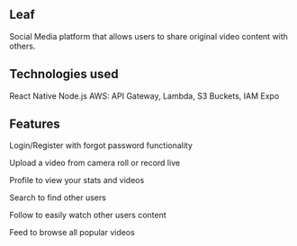 ## Leaf
Social Media platform that allows users to share original video content with others. 

## Technologies used
React Native
Node.js
AWS: API Gateway, Lambda, S3 Buckets, IAM 
Expo

## Features
Login/Register with forgot password functionality

Upload a video from camera roll or record live

Profile to view your stats and videos

Search to find other users

Follow to easily watch other users content

Feed to browse all popular videos
